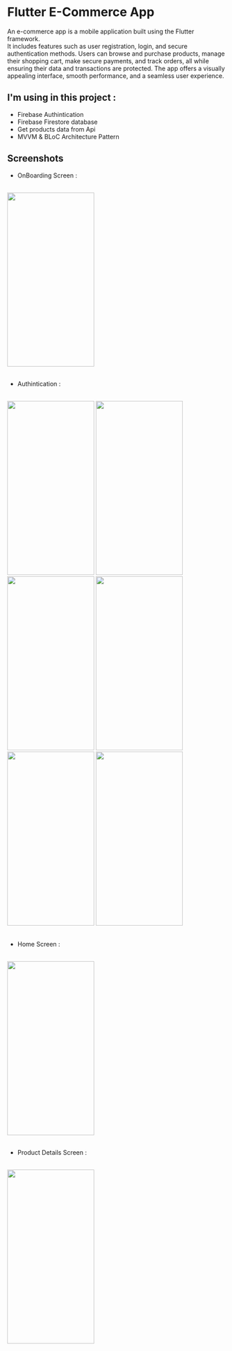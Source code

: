 # Flutter E-Commerce App

An e-commerce app is a mobile application built using the Flutter framework.<br>
It includes features such as user registration, login, and secure authentication methods. Users can browse and purchase products, manage their shopping cart, make secure payments, and track orders, all while ensuring their data and transactions are protected. The app offers a visually appealing interface, smooth performance, and a seamless user experience.

## I'm using in this project :
  - Firebase Authintication
  - Firebase Firestore database
  - Get products data from Api
  - MVVM & BLoC Architecture Pattern

## Screenshots 
  - OnBoarding Screen :
<br>
<img src="https://github.com/mortadha1144/e_commerce_app/assets/105784062/1415df1a-1718-4c8c-a457-6b2a947e3240" width="200" height="400">
 <br>
 <br>
 
  - Authintication :
<br>
<img src="https://github.com/mortadha1144/e_commerce_app/assets/105784062/1d90e9a4-7858-47c3-b734-4fde17f63433" width="200" height="400">
<img src="https://github.com/mortadha1144/e_commerce_app/assets/105784062/6d8a71b2-4022-4eba-9ad2-1ae29865dad2" width="200" height="400">
 <img src="https://github.com/mortadha1144/e_commerce_app/assets/105784062/066bbcf2-2f11-4f8b-bf38-8d946551b28a" width="200" height="400">
 <img src="https://github.com/mortadha1144/e_commerce_app/assets/105784062/f1ddb965-319f-4bef-a984-fc2abf4b920b" width="200" height="400">
 <img src="https://github.com/mortadha1144/e_commerce_app/assets/105784062/f6e16471-dd99-4515-a267-28581f005023" width="200" height="400">
 <img src="https://github.com/mortadha1144/e_commerce_app/assets/105784062/56350588-b180-4868-a362-aade89de3d3d" width="200" height="400">
 
<br>
<br>

- Home Screen :
<br>
 <img src="https://github.com/mortadha1144/e_commerce_app/assets/105784062/959099be-fa73-4d4a-9b39-65189b5cd1c4" width="200" height="400">
<br>
<br>

- Product Details Screen :
<br>
 <img src="https://github.com/mortadha1144/e_commerce_app/assets/105784062/3f92fa2e-9c4a-42cf-b9c5-cfe6c6e7b70a" width="200" height="400">
<br>
